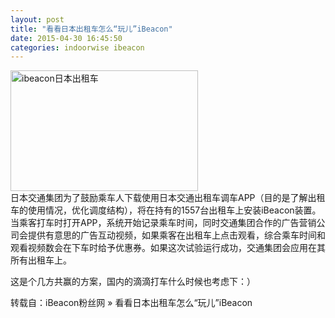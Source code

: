```yaml
---
layout: post
title: "看看日本出租车怎么“玩儿”iBeacon"
date: 2015-04-30 16:45:50
categories: indoorwise ibeacon
---
```

<p><a href="http://www.ibeaconfans.com/wp-content/uploads/2015/04/ibeacon日本出租车.jpg"><img alt="ibeacon日本出租车" class="alignnone size-medium wp-image-1281" height="193" src="http://www.ibeaconfans.com/wp-content/uploads/2015/04/ibeacon日本出租车-300x193.jpg" width="300"/></a><br/>
日本交通集团为了鼓励乘车人下载使用日本交通出租车调车APP（目的是了解出租车的使用情况，优化调度结构），将在持有的1557台出租车上安装iBeacon装置。当乘客打车时打开APP，系统开始记录乘车时间，同时交通集团合作的广告营销公司会提供有意思的广告互动视频，如果乘客在出租车上点击观看，综合乘车时间和观看视频数会在下车时给予优惠券。如果这次试验运行成功，交通集团会应用在其所有出租车上。</p>


<p>这是个几方共赢的方案，国内的滴滴打车什么时候也考虑下：）</p>


<p>转载自：iBeacon粉丝网 » 看看日本出租车怎么“玩儿”iBeacon</p>